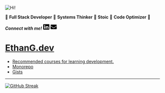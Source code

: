 <img src="https://i.giphy.com/media/3PAL5bChWnak0WJ32x/giphy.webp" alt="Hi!">

:star2: **Full Stack Developer** :star2: **Systems Thinker** :star2: **Stoic** :star2: **Code Optimizer** :star2:

***Connect with me!*** <a href="https://www.linkedin.com/in/ethan-glover/"><img src="https://raw.githubusercontent.com/eglove/eglove/eeb591600b73da426bd298d229e2fd96df019488/linkedin-brands.svg" alt="LinkedIn" width="20px" height="20px"></a> <a href="mailto:hello@ethang.email"><img src="https://raw.githubusercontent.com/eglove/eglove/47aceecf4819797d993f5facc7764cb99d0ab039/envelope-solid.svg" alt="Email" width="20px" height="20px"></a>

# [EthanG.dev](https://www.ethang.dev/)

* [Recommended courses for learning development.](https://www.ethang.dev/courses)
* [Monorepo](https://github.com/eglove/ethang-one)
* [Gists](https://gist.github.com/eglove)

<hr>

[![GitHub Streak](http://github-readme-streak-stats.herokuapp.com?user=eglove&hide_border=true&date_format=M%20j%5B%2C%20Y%5D)](https://git.io/streak-stats)
